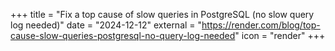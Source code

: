 +++
title = "Fix a top cause of slow queries in PostgreSQL (no slow query log needed)"
date = "2024-12-12"
external = "https://render.com/blog/top-cause-slow-queries-postgresql-no-query-log-needed"
icon = "render"
+++
